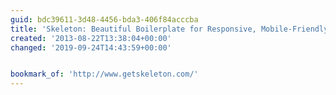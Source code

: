 ```yaml
---
guid: bdc39611-3d48-4456-bda3-406f84acccba
title: 'Skeleton: Beautiful Boilerplate for Responsive, Mobile-Friendly Development'
created: '2013-08-22T13:38:04+00:00'
changed: '2019-09-24T14:43:59+00:00'


bookmark_of: 'http://www.getskeleton.com/'
---
```




